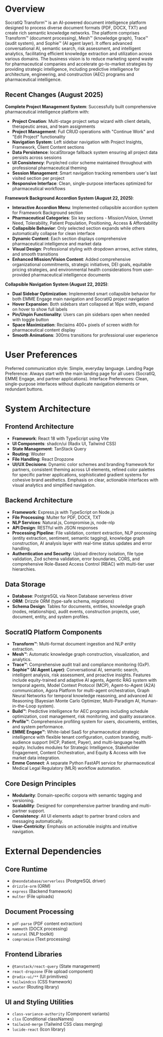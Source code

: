 # Overview

SocratIQ Transform™ is an AI-powered document intelligence platform designed to process diverse document formats (PDF, DOCX, TXT) and create rich semantic knowledge networks. The platform comprises Transform™ (document processing), Mesh™ (knowledge graph), Trace™ (audit system), and Sophie™ (AI agent layer). It offers advanced conversational AI, semantic search, risk assessment, and intelligent analytics, facilitating efficient knowledge extraction and utilization across various domains. The business vision is to reduce marketing spend waste for pharmaceutical companies and accelerate go-to-market strategies by providing strategic intelligence, including predictive intelligence for architecture, engineering, and construction (AEC) programs and pharmaceutical intelligence.

## Recent Changes (August 2025)

**Complete Project Management System**: Successfully built comprehensive pharmaceutical intelligence platform with:
- **Project Creation**: Multi-stage project setup wizard with client details, therapeutic areas, and team assignments
- **Project Management**: Full CRUD operations with "Continue Work" and "Edit Project" functionality
- **Navigation System**: Left sidebar navigation with Project Insights, Framework, Client Content sections
- **Data Persistence**: localStorage fallback system ensuring all project data persists across sessions
- **UI Consistency**: Purple/red color scheme maintained throughout with professional pharmaceutical theming
- **Session Management**: Smart navigation tracking remembers user's last visited section per project
- **Responsive Interface**: Clean, single-purpose interfaces optimized for pharmaceutical workflows

**Framework Background Accordion System (August 22, 2025)**:
- **Interactive Accordion Menu**: Implemented collapsible accordion system for Framework Background section
- **Pharmaceutical Categories**: Six key sections - Mission/Vision, Unmet Need, Tolerability, Patient Population, Positioning, Access & Affordability
- **Collapsible Behavior**: Only selected section expands while others automatically collapse for clean interface
- **Dynamic Content**: Each section displays comprehensive pharmaceutical intelligence and market data
- **Visual Design**: Professional styling with dropdown arrows, active states, and smooth transitions
- **Enhanced Mission/Vision Content**: Added comprehensive organizational commitments, strategic initiatives, DEI goals, equitable pricing strategies, and environmental health considerations from user-provided pharmaceutical intelligence documents

**Collapsible Navigation System (August 22, 2025)**:
- **Dual Sidebar Optimization**: Implemented smart collapsible behavior for both EMME Engage main navigation and SocratIQ project navigation
- **Hover Expansion**: Both sidebars start collapsed at 16px width, expand on hover to show full labels
- **Pin/Unpin Functionality**: Users can pin sidebars open when needed with toggle button
- **Space Maximization**: Reclaims 400+ pixels of screen width for pharmaceutical content display
- **Smooth Animations**: 300ms transitions for professional user experience

# User Preferences

Preferred communication style: Simple, everyday language.
Landing Page Preference: Always start with the main landing page for all users (SocratIQ, EMME Engage, and partner applications).
Interface Preferences: Clean, single-purpose interfaces without duplicate navigation elements or redundant buttons.

# System Architecture

## Frontend Architecture
- **Framework**: React 18 with TypeScript using Vite
- **UI Components**: shadcn/ui (Radix UI, Tailwind CSS)
- **State Management**: TanStack Query
- **Routing**: Wouter
- **File Handling**: React Dropzone
- **UI/UX Decisions**: Dynamic color schemes and branding framework for partners, consistent theming across UI elements, refined color palettes for specific partner applications, sophisticated gradient systems for cohesive brand aesthetics. Emphasis on clear, actionable interfaces with visual analytics and simplified navigation.

## Backend Architecture
- **Framework**: Express.js with TypeScript on Node.js
- **File Processing**: Multer for PDF, DOCX, TXT
- **NLP Services**: Natural.js, Compromise.js, node-nlp
- **API Design**: RESTful with JSON responses
- **Processing Pipeline**: File validation, content extraction, NLP processing (entity extraction, sentiment, semantic tagging), knowledge graph construction, AI analysis layer with real-time status updates and error handling.
- **Authentication and Security**: Upload directory isolation, file type validation, Zod schema validation, error boundaries, CORS, and comprehensive Role-Based Access Control (RBAC) with multi-tier user hierarchies.

## Data Storage
- **Database**: PostgreSQL via Neon Database serverless driver
- **ORM**: Drizzle ORM (type-safe schema, migrations)
- **Schema Design**: Tables for documents, entities, knowledge graph (nodes, relationships), audit events, construction projects, user, document, entity, and system profiles.

## SocratIQ Platform Components
- **Transform™**: Multi-format document ingestion and NLP entity extraction.
- **Mesh™**: Automatic knowledge graph construction, visualization, and analytics.
- **Trace™**: Comprehensive audit trail and compliance monitoring (GxP).
- **Sophie™ (AI Agent Layer)**: Conversational AI, semantic search, intelligent analysis, risk assessment, and proactive insights. Features include equity-trained and adaptive AI agents, Agentic RAG system with temporal agents, Model Context Protocol (MCP), Agent-to-Agent (A2A) communication, Agora Platform for multi-agent orchestration, Graph Neural Networks for temporal knowledge reasoning, and advanced AI Reasoning (Bayesian Monte Carlo Optimizer, Multi-Paradigm AI, Human-in-the-Loop system).
- **Build™**: Predictive intelligence for AEC programs including schedule optimization, cost management, risk monitoring, and quality assurance.
- **Profile™**: Comprehensive profiling system for users, documents, entities, and system performance.
- **EMME Engage™**: White-label SaaS for pharmaceutical strategic intelligence with flexible tenant configuration, custom branding, multi-audience support (HCP, Patient, Payer), and multi-language health equity. Includes modules for Strategic Intelligence, Stakeholder Engagement, Content Orchestration, and Equity & Access with live market data integration.
- **Emme Connect**: A separate Python FastAPI service for pharmaceutical Medical Legal Regulatory (MLR) workflow automation.

## Core Design Principles
- **Modularity**: Domain-specific corpora with semantic tagging and versioning.
- **Scalability**: Designed for comprehensive partner branding and multi-partner support.
- **Consistency**: All UI elements adapt to partner brand colors and messaging automatically.
- **User-Centricity**: Emphasis on actionable insights and intuitive navigation.

# External Dependencies

## Core Runtime
- `@neondatabase/serverless` (PostgreSQL driver)
- `drizzle-orm` (ORM)
- `express` (Backend framework)
- `multer` (File uploads)

## Document Processing
- `pdf-parse` (PDF content extraction)
- `mammoth` (DOCX processing)
- `natural` (NLP toolkit)
- `compromise` (Text processing)

## Frontend Libraries
- `@tanstack/react-query` (State management)
- `react-dropzone` (File upload component)
- `@radix-ui/**` (UI primitives)
- `tailwindcss` (CSS framework)
- `wouter` (Routing library)

## UI and Styling Utilities
- `class-variance-authority` (Component variants)
- `clsx` (Conditional classNames)
- `tailwind-merge` (Tailwind CSS class merging)
- `lucide-react` (Icon library)
```